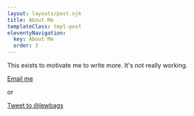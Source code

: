 ```yaml
---
layout: layouts/post.njk
title: About Me
templateClass: tmpl-post
eleventyNavigation:
  key: About Me
  order: 3
---
```


This exists to motivate me to write more. It's not really working.  

[Email me](mailto:lewis.kirvan@gmail.com) 

or 

<a href="https://twitter.com/intent/tweet?screen_name=lewbags&ref_src=twsrc%5Etfw" class="twitter-mention-button" data-show-count="false">Tweet to @lewbags</a><script async src="https://platform.twitter.com/widgets.js" charset="utf-8"></script>